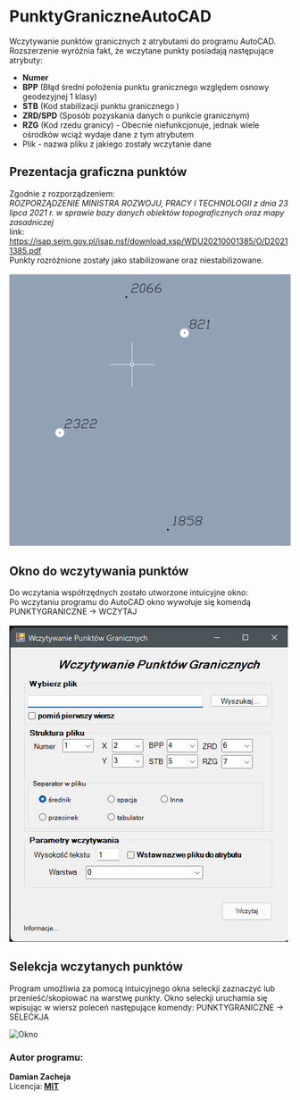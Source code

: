 # PunktyGraniczneAutoCAD
Wczytywanie punktów granicznych z atrybutami do programu AutoCAD. <br>
Rozszerzenie wyróżnia fakt, że wczytane punkty posiadają następujące atrybuty:
* <b>Numer</b>
* <b>BPP</b> (Błąd średni położenia punktu granicznego względem osnowy geodezyjnej 1 klasy)
* <b>STB</b> (Kod stabilizacji punktu granicznego )
* <b>ZRD/SPD</b> (Sposób pozyskania danych o punkcie granicznym) 
* <b>RZG</b> (Kod rzedu granicy) - Obecnie niefunkcjonuje, jednak wiele ośrodków wciąż wydaje dane z tym atrybutem
* Plik - nazwa pliku z jakiego zostały wczytanie dane

## Prezentacja graficzna punktów

Zgodnie z rozporządzeniem:<br>
<i>ROZPORZĄDZENIE MINISTRA ROZWOJU, PRACY I TECHNOLOGII z dnia 23 lipca 2021 r. w sprawie bazy danych obiektów topograficznych oraz mapy zasadniczej</i>
<br>link: https://isap.sejm.gov.pl/isap.nsf/download.xsp/WDU20210001385/O/D20211385.pdf<br>
Punkty rozróżnione zostały jako stabilizowane oraz niestabilizowane.<br><br>
![Punkty](https://github.com/DZacheja/PunktyGraniczneAutoCAD/blob/master/Images/Wczytane%20punkty.png "Wczytane punkty w programie AutoCAD")


## Okno do wczytywania punktów

Do wczytania współrzędnych zostało utworzone intuicyjne okno:<br>
Po wczytaniu programu do AutoCAD okno wywołuje się komendą PUNKTYGRANICZNE -> WCZYTAJ
<br><br>
![Okno](https://github.com/DZacheja/PunktyGraniczneAutoCAD/blob/master/Images/Menu%20wczytywanie.png "Okno wczytywania punktów")


## Selekcja wczytanych punktów
Program umożliwia za pomocą intuicyjnego okna seleckji zaznaczyć lub przenieść/skopiować na warstwę punkty.
Okno seleckji uruchamia się wpisując w wiersz poleceń następujące komendy: PUNKTYGRANICZNE -> SELECKJA

![Okno](https://github.com/DZacheja/PunktyGraniczneAutoCAD/blob/master/Images/Menu%20wyb%C3%B3r.png "Okno selekcji punktów")

### Autor programu:
<b>Damian Zacheja</b> <br>
Licencja:<b>
  <b>[MIT](https://github.com/DZacheja/PunktyGraniczneAutoCAD/blob/master/LICENSE)<b>

